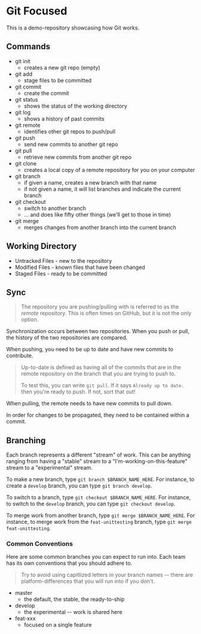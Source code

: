 # Git Focused

This is a demo-repository showcasing how Git works.

## Commands

- git init
  - creates a new git repo (empty)
- git add
  - stage files to be committed
- git commit
  - create the commit
- git status
  - shows the status of the working directory
- git log
  - shows a history of past commits
- git remote
  - identifies other git repos to push/pull
- git push
  - send new commits to another git repo
- git pull
  - retrieve new commits from another git repo
- git clone
  - creates a local copy of a remote repository for you on your computer
- git branch
  - if given a name, creates a new branch with that name
  - if not given a name, it will list branches and indicate the current branch
- git checkout
  - switch to another branch
  - ... and does like fifty other things (we'll get to those in time)
- git merge
  - merges changes from another branch into the current branch

## Working Directory

- Untracked Files - new to the repository
- Modified Files - known files that have been changed
- Staged Files - ready to be committed

## Sync

> The repository you are pushing/pulling with is referred to as the _remote_
> repository. This is often times on GitHub, but it is not the only option.

Synchronization occurs between two repositories. When you
push or pull, the history of the two repositories are compared.

When pushing, you need to be up to date and have new commits to contribute.

> Up-to-date is defined as having all of the commits that are in the remote
> repository on the branch that you are trying to push to.
>
> To test this, you can write `git pull`. If it says `Already up to date.`
> then you're ready to push. If not, sort that out!

When pulling, the remote needs to have new commits to pull down.

In order for changes to be propagated, they need to be contained within a commit.

## Branching

Each branch represents a different "stream" of work. This can be anything
ranging from having a "stable" stream to a "I'm-working-on-this-feature" stream
to a "experimental" stream.

To make a new branch, type `git branch $BRANCH_NAME_HERE`. For instance, to
create a `develop` branch, you can type `git branch develop`.

To switch to a branch, type `git checkout $BRANCH_NAME_HERE`. For instance, to
switch to the `develop` branch, you can type `git checkout develop`.

To merge work from another branch, type `git merge $BRANCH_NAME_HERE`. For
instance, to merge work from the `feat-unittesting` branch, type
`git merge feat-unittesting`.

### Common Conventions

Here are some common branches you can expect to run into. Each team has its
own conventions that you should adhere to.

> Try to avoid using capitlized letters in your branch names -- there are
> platform-differences that you will run into if you don't.

- master
  - the default, the stable, the ready-to-ship
- develop
  - the experimental -- work is shared here
- feat-xxx
  - focused on a single feature
